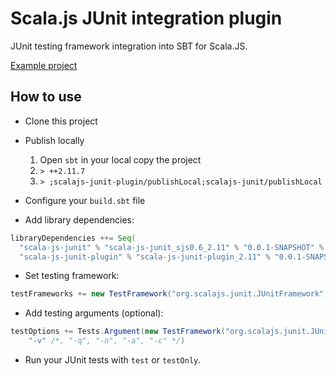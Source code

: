 # Scala.js JUnit integration plugin
JUnit testing framework integration into SBT for Scala.JS.

[Example project](https://github.com/nicolasstucki/scala-js-junit-examples)

## How to use
* Clone this project
* Publish locally
  1. Open `sbt` in your local copy the project
  2. `> ++2.11.7`
  3. `> ;scalajs-junit-plugin/publishLocal;scalajs-junit/publishLocal`
* Configure your `build.sbt` file

* Add library dependencies:
```scala
libraryDependencies ++= Seq(
  "scala-js-junit" % "scala-js-junit_sjs0.6_2.11" % "0.0.1-SNAPSHOT" % "test",
  "scala-js-junit-plugin" % "scala-js-junit-plugin_2.11" % "0.0.1-SNAPSHOT" % "plugin")
```
* Set testing framework: 
```scala
testFrameworks += new TestFramework("org.scalajs.junit.JUnitFramework")
```
* Add testing arguments (optional):
```scala
testOptions += Tests.Argument(new TestFramework("org.scalajs.junit.JUnitFramework"), 
    "-v" /*, "-q", "-n", "-a", "-c" */)
```
* Run your JUnit tests with `test` or `testOnly`.
